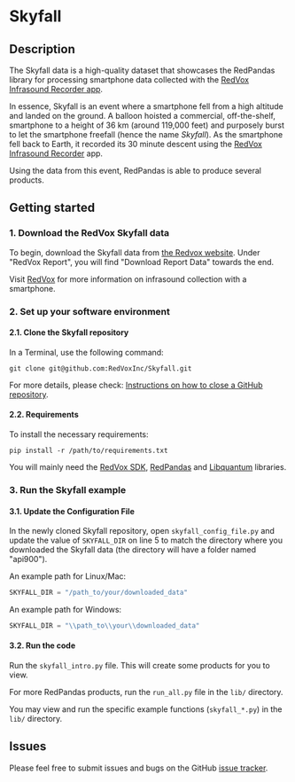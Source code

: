 # Skyfall
## Description

The Skyfall data is a high-quality dataset that showcases the RedPandas library for processing smartphone data collected 
with the [RedVox Infrasound Recorder app](https://www.redvoxsound.com).

In essence, Skyfall is an event where a smartphone fell from a high altitude and landed on the ground. A balloon hoisted a commercial, off-the-shelf, smartphone to a height of 36 km (around 119,000 feet) and purposely burst
to let the smartphone freefall (hence the name _Skyfall_). As the smartphone fell back to Earth, it recorded its 30 minute 
descent using the [RedVox Infrasound Recorder](https://www.redvoxsound.com/) app. 

Using the data from this event, RedPandas is able to produce several products.


## Getting started 

### 1. Download the RedVox Skyfall data
To begin, download the Skyfall data from [the Redvox website](http://redvox.io/@/3f3f). Under "RedVox Report", you will
find "Download Report Data" towards the end.

Visit [RedVox](https://www.redvoxsound.com/) for more information on infrasound collection with a smartphone.

### 2. Set up your software environment

#### 2.1. Clone the Skyfall repository
In a Terminal, use the following command:
```shell
git clone git@github.com:RedVoxInc/Skyfall.git
```
For more details, please check: [Instructions on how to close a GitHub repository](https://docs.github.com/en/repositories/creating-and-managing-repositories/cloning-a-repository#cloning-a-repository).

#### 2.2. Requirements

To install the necessary requirements:
```shell
pip install -r /path/to/requirements.txt
```
You will mainly need the [RedVox SDK](https://github.com/RedVoxInc/redvox-python-sdk#redvox-python-sdk), [RedPandas](https://github.com/RedVoxInc/redpandas#redpandas) 
and [Libquantum](https://github.com/RedVoxInc/libquantum#libquantum) libraries.

### 3. Run the Skyfall example
#### 3.1. Update the Configuration File
In the newly cloned Skyfall repository, open `skyfall_config_file.py` and update the value of `SKYFALL_DIR` on line 5 to match the directory 
where you downloaded the Skyfall data (the directory will have a folder named "api900").

An example path for Linux/Mac:
```python
SKYFALL_DIR = "/path_to/your/downloaded_data"
```

An example path for Windows:
```python
SKYFALL_DIR = "\\path_to\\your\\downloaded_data"
```
#### 3.2. Run the code
Run the `skyfall_intro.py` file.  This will create some products for you to view.

For more RedPandas products, run the `run_all.py` file in the `lib/` directory.

You may view and run the specific example functions (`skyfall_*.py`) in the `lib/` directory.

## Issues
Please feel free to submit issues and bugs on the GitHub [issue tracker](https://github.com/RedVoxInc/Skyfall/issues).